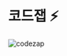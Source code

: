 # 코드잽 ⚡

![codezap](https://github.com/user-attachments/assets/7b06cedf-3dee-4596-a1dd-8d290017f91c)

